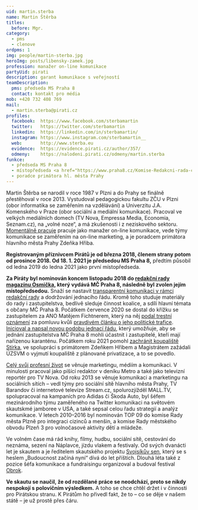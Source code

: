 ```yaml
---
uid: martin.sterba
name: Martin Štěrba
titles:
  before: Mgr.
category:
  - pms
  - clenove
ordpms: 1
img: people/martin-sterba.jpg
heroImg: posts/libensky-zamek.jpg
profession: manažer on-line komunikace
partyUid: pirati
description: garant komunikace s veřejností
teamDescription:
  pms: předseda MS Praha 8
  contact: kontakt pro média
mob: +420 732 408 769
mail:
  - martin.sterba@pirati.cz
profiles:
  facebook:  https://www.facebook.com/sterbamartin
  twitter:   https://twitter.com/sterbamartin
  linkedin:  https://linkedin.com/in/sterbamartin/
  instagram: https://www.instagram.com/sterbamartin__
  web:       http://www.sterba.eu
  evidence:  https://evidence.pirati.cz/author/357/
  odmeny:    https://nalodeni.pirati.cz/odmeny/martin.sterba
funkce:
  - předseda MS Praha 8
  - místopředseda <a href="https://www.praha8.cz/Komise-Redakcni-rada-casopisu-Osmicka-2018-2022.html">Redakční rady časopisu Osmička</a>
  - poradce primátora hl. města Prahy
---
```



Martin Štěrba se narodil v roce 1987 v Plzni a do Prahy se finálně přestěhoval v roce 2013. Vystudoval pedagogickou fakultu ZČU v Plzni (obor informatika se zaměřením na vzdělávání) a Univerzitu J.A. Komenského v Praze (obor sociální a mediální komunikace). Pracoval ve velkých mediálních domech (TV Nova, Empressa Media, Economia, Seznam.cz), na „volné noze“, a má zkušenosti i z neziskového sektoru. [Momentálně pracuje](https://linkedin.com/in/sterbamartin/) pracuje jako manažer on-line komunikace, vede týmy komunikace se zaměřením na on-line marketing, a je poradcem primátora hlavního města Prahy Zdeňka Hřiba.

**Registrovaným příznivcem Pirátů je od března 2018, členem strany potom od prosince 2018. Od 18. 1. 2021 je předsedou MS Praha 8,** předtím působil od ledna 2019 do ledna 2021 jako první místopředseda.

**Za Piráty byl nominován koncem listopadu 2018 do [redakční rady magazínu Osmička](https://m.praha8.cz/Komise-Redakcni-rada-casopisu-Osmicka-2018-2022.html), který vydává MČ Praha 8, následně byl zvolen jejím místopředsedou.** Snaží se nastavit [transparentní komunikaci v rámci redakční rady](https://praha8.pirati.cz/aktuality/prohlaseni-zastupcu-opozice-v-redakcni-rade-casopisu-osmicka.html) a dodržování jednacího řádu. Kromě toho studuje materiály do rady i zastupitelstva, bedlivě sleduje činnost koalice, a sdílí hlavní témata s občany MČ Praha 8. Počátkem července 2020 se dostal do křížku se zastupitelem za ANO Matějem Fichtnerem, který na něj [podal trestní oznámení](https://praha8.pirati.cz/aktuality/blesk-na-pirata-z-prahy8-miri-trestni-oznameni.html) za pomluvu kvůli [pravdivém článku o jeho politické trafice](https://praha8.pirati.cz/aktuality/trafika-pro-fichtnera.html). [Inicioval a napsal novou podobu jednací řádu](https://praha8.pirati.cz/aktuality/zastupitele-budou-moci-jednat-online.html), který umožňuje, aby se jednání zastupitelstva MČ Praha 8 mohli účastnit i zastupitelé, kteří mají nařízenou karanténu. Počátkem roku 2021 pomohl [zachránit koupaliště Stírka](https://praha8.pirati.cz/aktuality/povedlo-se-koupaliste-na-stirce-zachranime.html), ve spolupráci s primátorem Zdeňkem Hřibem a Magistrátem zažádali ÚZSVM o vyjmutí koupaliště z plánované privatizace, a to se povedlo.

[Celý svůj profesní život](https://www.linkedin.com/in/sterbamartin/) se věnuje marketingu, médiím a komunikaci. V minulosti pracoval jako píšící redaktor v deníku Metro a také jako televizní reportér pro TV Nova. Od roku 2013 se věnuje komunikaci a marketingu na sociálních sítích – vedl týmy pro sociální sítě hlavního města Prahy, TV Barandov či internetové televize Stream.cz, spolurozjížděl MALL.TV, spolupracoval na kampaních pro Adidas či Škoda Auto, byl šéfem mezinárodního týmu zaměřeného na Twitter komunikaci na světovém skautskmé jamboree v USA, a také sepsal celou řadu strategií a analýz komunikace. V letech 2010–2016 byl nominován TOP 09 do komise Rady města Plzně pro integraci cizinců a menšin, a komise Rady městského obvodu Plzeň 3 pro volnočasové aktivity dětí a mládeže.

Ve volném čase má rád knihy, filmy, hudbu, sociální sítě, cestování do neznáma, sezení na Náplavce, jízdu vlakem a festivaly. Od svých dvanácti let je skautem a je ředitelem skautského projektu [Svojsíkův sen](http://www.svojsikuvsen.cz), který se s heslem „Budoucnost začíná nyní“ dívá do let příštích. Dlouhá léta také z pozice šéfa komunikace a fundraisingu organizoval a budoval festival [Obrok](https://cs.wikipedia.org/wiki/Obrok).

**Ve skautu se naučil, že od rozdělané práce se neodchází, proto se nikdy nespokojí s polovičním výsledkem.** A toho se chce chtěl držet i v činnosti pro Pirátskou stranu. K Pirátům ho přivedl fakt, že to – co se děje v našem státě – je už prostě přes čáru.
